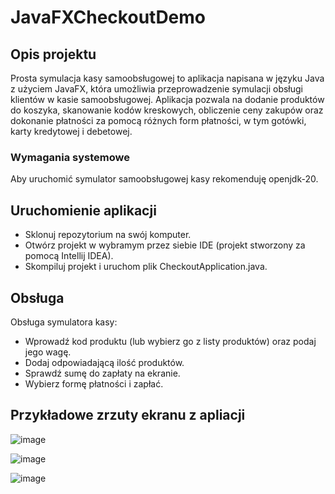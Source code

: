 # JavaFXCheckoutDemo

## Opis projektu

Prosta symulacja kasy samoobsługowej to aplikacja napisana w języku Java z użyciem JavaFX, która umożliwia przeprowadzenie symulacji obsługi klientów w kasie samoobsługowej. Aplikacja pozwala na dodanie produktów do koszyka, skanowanie kodów kreskowych, obliczenie ceny zakupów oraz dokonanie płatności za pomocą różnych form płatności, w tym gotówki, karty kredytowej i debetowej.

### Wymagania systemowe

Aby uruchomić symulator samoobsługowej kasy rekomenduję openjdk-20.

## Uruchomienie aplikacji

- Sklonuj repozytorium na swój komputer.
- Otwórz projekt w wybramym przez siebie IDE (projekt stworzony za pomocą Intellij IDEA).
- Skompiluj projekt i uruchom plik CheckoutApplication.java.

## Obsługa

Obsługa symulatora kasy:

- Wprowadź kod produktu (lub wybierz go z listy produktów) oraz podaj jego wagę.
- Dodaj odpowiadającą ilość produktów.
- Sprawdź sumę do zapłaty na ekranie.
- Wybierz formę płatności i zapłać.

## Przykładowe zrzuty ekranu z apliacji

![image](https://user-images.githubusercontent.com/83218453/229867306-1270beaf-2290-4463-b251-adfff373b243.png)

![image](https://user-images.githubusercontent.com/83218453/229867496-0b1fb2d9-73cb-4af6-b7c9-0500049ddfee.png)

![image](https://user-images.githubusercontent.com/83218453/229867732-512ecf7d-7657-4e7d-b3b5-7370bb4275f5.png)








